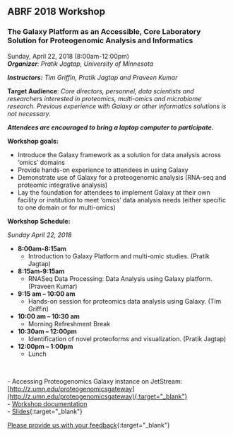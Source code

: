 ## **ABRF 2018 Workshop**

### **The Galaxy Platform as an Accessible, Core Laboratory Solution for Proteogenomic Analysis and Informatics**

Sunday, April 22, 2018 (8:00am-12:00pm) 
<br>
_**Organizer**: Pratik Jagtap, University of Minnesota_

_**Instructors:**  Tim Griffin, Pratik Jagtap and Praveen Kumar_

**Target Audience**: _Core directors, personnel, data scientists and researchers interested in proteomics, multi-omics and microbiome research. Previous experience with Galaxy or other informatics solutions is not necessary_.


**_Attendees are encouraged to bring a laptop computer to participate._**
<br>

**Workshop goals:**

- Introduce the Galaxy framework as a solution for data analysis across ‘omics’ domains
- Provide hands-on experience to attendees in using Galaxy
- Demonstrate use of Galaxy for a proteogenomic analysis (RNA-seq and proteomic integrative analysis)
- Lay the foundation for attendees to implement Galaxy at their own facility or institution to meet ‘omics’ data analysis needs (either specific to one domain or for multi-omics)

**Workshop Schedule:**

_Sunday April 22, 2018_
 <br>
- **8:00am-8:15am**
    - Introduction to Galaxy Platform and multi-omic studies. (Pratik Jagtap)
- **8:15am-9:15am**
    - RNASeq Data Processing: Data Analysis using Galaxy platform. (Praveen Kumar)
- **9:15 am – 10:00 am**
    - Hands-on session for proteomics data analysis using Galaxy. (Tim Griffin)
- **10:00 am – 10:30 am** 
    - Morning Refreshment Break
- **10:30am – 12:00pm**
    - Identification of novel proteoforms and visualization. (Pratik Jagtap)
- **12:00pm – 1:00pm**
    - Lunch

<br>

\- Accessing Proteogenomics Galaxy instance on JetStream: [http://z.umn.edu/proteogenomicsgateway](http://z.umn.edu/proteogenomicsgateway){:target="_blank"}
<br>
\- [Workshop documentation]()
<br>
\- [Slides](){:target="_blank"}


[Please provide us with your feedback](){:target="_blank"}


